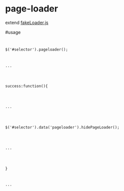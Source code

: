 # page-loader
extend <a href="https://github.com/joaopereirawd/fakeLoader.js">fakeLoader.js</a>


#usage
<code>
<p>$('#selector').pageloader();</p>
<p>...</p>
  <p>success:function(){</p>
    <p>...</p>
    <p>$('#selector').data('pageloader').hidePageLoader();</p>
    <p>...</p>
  <p>}</p>
<p>...</p>
</code>

